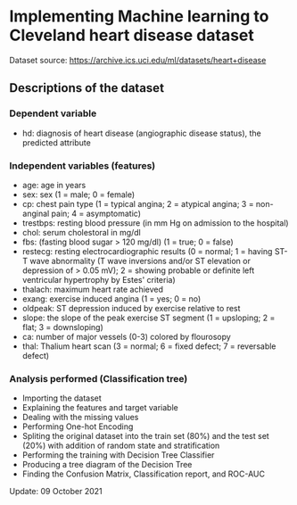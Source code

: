 # Implementing Machine learning to Cleveland heart disease dataset

Dataset source: https://archive.ics.uci.edu/ml/datasets/heart+disease

## Descriptions of the dataset
### Dependent variable
- hd: diagnosis of heart disease (angiographic disease status), the predicted attribute

### Independent variables (features)
- age: age in years
- sex: sex (1 = male; 0 = female)
- cp: chest pain type (1 = typical angina; 2 = atypical angina; 3 = non-anginal pain; 4 = asymptomatic)
- trestbps: resting blood pressure (in mm Hg on admission to the hospital)
- chol: serum cholestoral in mg/dl
- fbs: (fasting blood sugar > 120 mg/dl)  (1 = true; 0 = false)
- restecg: resting electrocardiographic results (0 = normal; 1 = having ST-T wave abnormality (T wave inversions and/or ST elevation or depression of > 0.05 mV); 2 = showing probable or definite left ventricular hypertrophy by Estes' criteria)
- thalach: maximum heart rate achieved
- exang: exercise induced angina (1 = yes; 0 = no)
- oldpeak: ST depression induced by exercise relative to rest
- slope: the slope of the peak exercise ST segment (1 = upsloping; 2 = flat; 3 = downsloping)
- ca: number of major vessels (0-3) colored by flourosopy
- thal: Thalium heart scan (3 = normal; 6 = fixed defect; 7 = reversable defect)

### Analysis performed (Classification tree)
 - Importing the dataset
 - Explaining the features and target variable
 - Dealing with the missing values
 - Performing One-hot Encoding
 - Spliting the original dataset into the train set (80%) and the test set (20%) with addition of random state and stratification
 - Performing the training with Decision Tree Classifier
 - Producing a tree diagram of the Decision Tree
 - Finding the Confusion Matrix, Classification report, and ROC-AUC

Update: 09 October 2021
